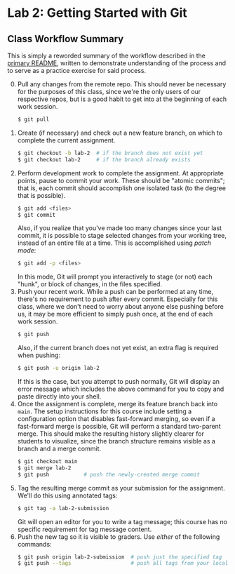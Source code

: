 # Lab 2: Getting Started with Git

## Class Workflow Summary

This is simply a reworded summary of the workflow described in the [primary README](/README.md), written to demonstrate understanding of the process and to serve as a practice exercise for said process.

0. Pull any changes from the remote repo.
   This should never be necessary for the purposes of this class, since we're the only users of our respective repos, but is a good habit to get into at the beginning of each work session.
   ```sh
   $ git pull
   ```
1. Create (if necessary) and check out a new feature branch, on which to complete the current assignment.
   ```sh
   $ git checkout -b lab-2  # if the branch does not exist yet
   $ git checkout lab-2     # if the branch already exists
   ```
1. Perform development work to complete the assignment.
   At appropriate points, pause to commit your work.
   These should be "atomic commits"; that is, each commit should accomplish one isolated task (to the degree that is possible).
   ```sh
   $ git add <files>
   $ git commit
   ```
   Also, if you realize that you've made too many changes since your last commit, it is possible to stage selected changes from your working tree, instead of an entire file at a time.
   This is accomplished using *patch mode*:
   ```sh
   $ git add -p <files>
   ```
   In this mode, Git will prompt you interactively to stage (or not) each "hunk", or block of changes, in the files specified.
1. Push your recent work.
   While a push can be performed at any time, there's no requirement to push after every commit.
   Especially for this class, where we don't need to worry about anyone else pushing before us, it may be more efficient to simply push once, at the end of each work session.
   ```sh
   $ git push
   ```
   Also, if the current branch does not yet exist, an extra flag is required when pushing:
   ```sh
   $ git push -u origin lab-2
   ```
   If this is the case, but you attempt to push normally, Git will display an error message which includes the above command for you to copy and paste directly into your shell.
1. Once the assignment is complete, merge its feature branch back into `main`.
   The setup instructions for this course include setting a configuration option that disables fast-forward merging, so even if a fast-forward merge is possible, Git will perform a standard two-parent merge.
   This should make the resulting history slightly clearer for students to visualize, since the branch structure remains visible as a branch and a merge commit.
   ```sh
   $ git checkout main
   $ git merge lab-2
   $ git push           # push the newly-created merge commit
   ```
1. Tag the resulting merge commit as your submission for the assignment.
   We'll do this using annotated tags:
   ```sh
   $ git tag -a lab-2-submission
   ```
   Git will open an editor for you to write a tag message; this course has no specific requirement for tag message content.
1. Push the new tag so it is visible to graders.
   Use *either* of the following commands:
   ```sh
   $ git push origin lab-2-submission  # push just the specified tag
   $ git push --tags                   # push all tags from your local repo
   ```

